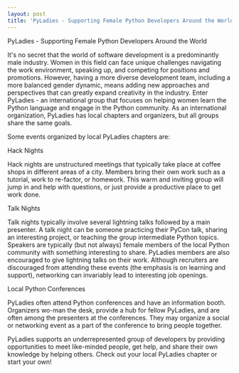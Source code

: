 ```yaml
---
layout: post
title: 'PyLadies - Supporting Female Python Developers Around the World'
---
```


PyLadies - Supporting Female Python Developers Around the World

It's no secret that the world of software development is a predominantly male industry. Women in this field can face unique challenges navigating the work environment, speaking up, and competing for positions and promotions. However, having a more diverse development team, including a more balanced gender dynamic, means adding new approaches and perspectives that can greatly expand creativity in the industry. Enter PyLadies - an international group that focuses on helping women learn the Python language and engage in the Python community. As an international organization, PyLadies has local chapters and organizers, but all groups share the same goals. 

Some events organized by local PyLadies chapters are:  

Hack Nights

Hack nights are unstructured meetings that typically take place at coffee shops in different areas of a city. Members bring their own work such as a tutorial, work to re-factor, or homework. This warm and inviting group will jump in and help with questions, or just provide a productive place to get work done. 

Talk Nights

Talk nights typically involve several lightning talks followed by a main presenter. A talk night can be someone practicing their PyCon talk, sharing an interesting project, or teaching the group intermediate Python topics. Speakers are typically (but not always) female members of the local Python community with something interesting to share. PyLadies members are also encouraged to give lightning talks on their work. Although recruiters are discouraged from attending these events (the emphasis is on learning and support), networking can invariably lead to interesting job openings.

Local Python Conferences

PyLadies often attend Python conferences and have an information booth. Organizers wo-man the desk, provide a hub for fellow PyLadies, and are often among the presenters at the conferences. They may organize a social or networking event as a part of the conference to bring people together.

PyLadies supports an underrepresented group of developers by providing opportunities to meet like-minded people, get help, and share their own knowledge by helping others. Check out your local PyLadies chapter or start your own!
